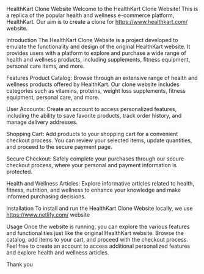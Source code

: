 HealthKart Clone Website
Welcome to the HealthKart Clone Website! This is a replica of the popular health and wellness e-commerce platform, HealthKart. Our aim is to create a clone for https://www.healthkart.com/ website.

Introduction
The HealthKart Clone Website is a project developed to emulate the functionality and design of the original HealthKart website. It provides users with a platform to explore and purchase a wide range of health and wellness products, including supplements, fitness equipment, personal care items, and more.

Features
Product Catalog: Browse through an extensive range of health and wellness products offered by HealthKart. Our clone website includes categories such as vitamins, proteins, weight loss supplements, fitness equipment, personal care, and more.

User Accounts: Create an account to access personalized features, including the ability to save favorite products, track order history, and manage delivery addresses.

Shopping Cart: Add products to your shopping cart for a convenient checkout process. You can review your selected items, update quantities, and proceed to the secure payment page.

Secure Checkout: Safely complete your purchases through our secure checkout process, where your personal and payment information is protected.

Health and Wellness Articles: Explore informative articles related to health, fitness, nutrition, and wellness to enhance your knowledge and make informed purchasing decisions.

Installation
To install and run the HealthKart Clone Website locally, we use https://www.netlify.com/ website

Usage
Once the website is running, you can explore the various features and functionalities just like the original HealthKart website. Browse the catalog, add items to your cart, and proceed with the checkout process. Feel free to create an account to access additional personalized features and explore health and wellness articles.

Thank you 
